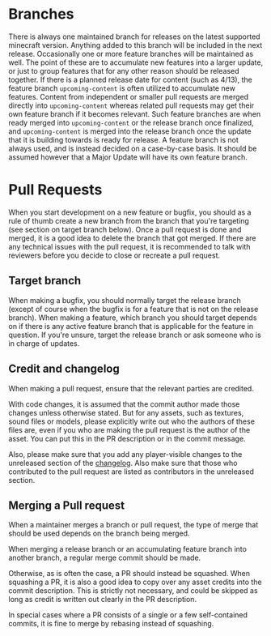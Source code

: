 
# Branches

There is always one maintained branch for releases on the latest supported minecraft version. Anything added to this branch will be included in the next release.
Occasionally one or more feature branches will be maintained as well. The point of these are to accumulate new features into a larger update, or just to group features that for any other reason should be released together.
If there is a planned release date for content (such as 4/13), the feature branch `upcoming-content` is often utilized to accumulate new features. Content from independent or smaller pull requests are merged directly into `upcoming-content` whereas related pull requests may get their own feature branch if it becomes relevant. Such feature branches are when ready merged into `upcoming-content` or the release branch once finalized, and `upcoming-content` is merged into the release branch once the update that it is building towards is ready for release.
A feature branch is not always used, and is instead decided on a case-by-case basis. It should be assumed however that a Major Update will have its own feature branch.

# Pull Requests

When you start development on a new feature or bugfix, you should as a rule of thumb create a new branch from the branch that you're targeting (see section on target branch below).
Once a pull request is done and merged, it is a good idea to delete the branch that got merged.
If there are any technical issues with the pull request, it is recommended to talk with reviewers before you decide to close or recreate a pull request.

## Target branch

When making a bugfix, you should normally target the release branch (except of course when the bugfix is for a feature that is not on the release branch).
When making a feature, which branch you should target depends on if there is any active feature branch that is applicable for the feature in question.
If you're unsure, target the release branch or ask someone who is in charge of updates.

## Credit and changelog

When making a pull request, ensure that the relevant parties are credited.

With code changes, it is assumed that the commit author made those changes unless otherwise stated.
But for any assets, such as textures, sound files or models, please explicitly write out who the authors of these files are, even if you who are making the pull request is the author of the asset.
You can put this in the PR description or in the commit message.

Also, please make sure that you add any player-visible changes to the unreleased section of the [changelog](CHANGELOG.md).
Also make sure that those who contributed to the pull request are listed as contributors in the unreleased section.

## Merging a Pull request

When a maintainer merges a branch or pull request, the type of merge that should be used depends on the branch being merged.

When merging a release branch or an accumulating feature branch into another branch, a regular merge commit should be made.

Otherwise, as is often the case, a PR should instead be squashed.
When squashing a PR, it is also a good idea to copy over any asset credits into the commit description.
This is strictly not necessary, and could be skipped as long as credit is written out clearly in the PR description.

In special cases where a PR consists of a single or a few self-contained commits, it is fine to merge by rebasing instead of squashing.
